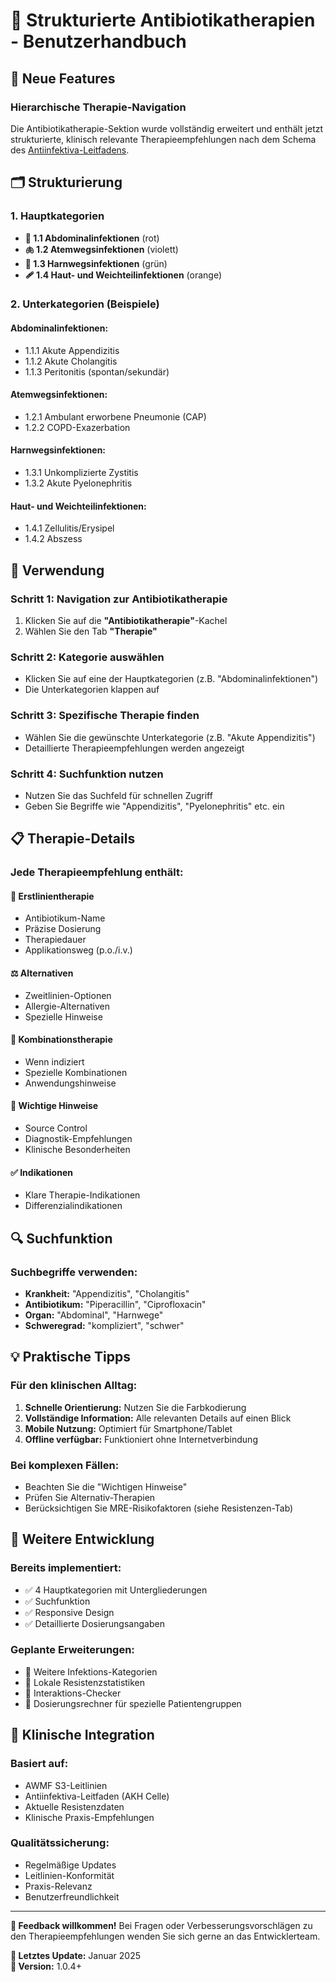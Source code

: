 # 💊 Strukturierte Antibiotikatherapien - Benutzerhandbuch

## 🎯 Neue Features

### **Hierarchische Therapie-Navigation**
Die Antibiotikatherapie-Sektion wurde vollständig erweitert und enthält jetzt strukturierte, klinisch relevante Therapieempfehlungen nach dem Schema des [Antiinfektiva-Leitfadens](https://aileitfaden.on-air-appbuilder.com/).

## 🗂️ Strukturierung

### **1. Hauptkategorien**
- **🏥 1.1 Abdominalinfektionen** (rot)
- **🫁 1.2 Atemwegsinfektionen** (violett)
- **🫘 1.3 Harnwegsinfektionen** (grün)
- **🩹 1.4 Haut- und Weichteilinfektionen** (orange)

### **2. Unterkategorien (Beispiele)**

#### **Abdominalinfektionen:**
- 1.1.1 Akute Appendizitis
- 1.1.2 Akute Cholangitis
- 1.1.3 Peritonitis (spontan/sekundär)

#### **Atemwegsinfektionen:**
- 1.2.1 Ambulant erworbene Pneumonie (CAP)
- 1.2.2 COPD-Exazerbation

#### **Harnwegsinfektionen:**
- 1.3.1 Unkomplizierte Zystitis
- 1.3.2 Akute Pyelonephritis

#### **Haut- und Weichteilinfektionen:**
- 1.4.1 Zellulitis/Erysipel
- 1.4.2 Abszess

## 🚀 Verwendung

### **Schritt 1: Navigation zur Antibiotikatherapie**
1. Klicken Sie auf die **"Antibiotikatherapie"**-Kachel
2. Wählen Sie den Tab **"Therapie"**

### **Schritt 2: Kategorie auswählen**
- Klicken Sie auf eine der Hauptkategorien (z.B. "Abdominalinfektionen")
- Die Unterkategorien klappen auf

### **Schritt 3: Spezifische Therapie finden**
- Wählen Sie die gewünschte Unterkategorie (z.B. "Akute Appendizitis")
- Detaillierte Therapieempfehlungen werden angezeigt

### **Schritt 4: Suchfunktion nutzen**
- Nutzen Sie das Suchfeld für schnellen Zugriff
- Geben Sie Begriffe wie "Appendizitis", "Pyelonephritis" etc. ein

## 📋 Therapie-Details

### **Jede Therapieempfehlung enthält:**

#### **🎯 Erstlinientherapie**
- Antibiotikum-Name
- Präzise Dosierung
- Therapiedauer
- Applikationsweg (p.o./i.v.)

#### **⚖️ Alternativen**
- Zweitlinien-Optionen
- Allergie-Alternativen
- Spezielle Hinweise

#### **🔗 Kombinationstherapie**
- Wenn indiziert
- Spezielle Kombinationen
- Anwendungshinweise

#### **📝 Wichtige Hinweise**
- Source Control
- Diagnostik-Empfehlungen
- Klinische Besonderheiten

#### **✅ Indikationen**
- Klare Therapie-Indikationen
- Differenzialindikationen

## 🔍 Suchfunktion

### **Suchbegriffe verwenden:**
- **Krankheit:** "Appendizitis", "Cholangitis"
- **Antibiotikum:** "Piperacillin", "Ciprofloxacin"
- **Organ:** "Abdominal", "Harnwege"
- **Schweregrad:** "kompliziert", "schwer"

## 💡 Praktische Tipps

### **Für den klinischen Alltag:**
1. **Schnelle Orientierung:** Nutzen Sie die Farbkodierung
2. **Vollständige Information:** Alle relevanten Details auf einen Blick
3. **Mobile Nutzung:** Optimiert für Smartphone/Tablet
4. **Offline verfügbar:** Funktioniert ohne Internetverbindung

### **Bei komplexen Fällen:**
- Beachten Sie die "Wichtigen Hinweise"
- Prüfen Sie Alternativ-Therapien
- Berücksichtigen Sie MRE-Risikofaktoren (siehe Resistenzen-Tab)

## 🔄 Weitere Entwicklung

### **Bereits implementiert:**
- ✅ 4 Hauptkategorien mit Untergliederungen
- ✅ Suchfunktion
- ✅ Responsive Design
- ✅ Detaillierte Dosierungsangaben

### **Geplante Erweiterungen:**
- 🔄 Weitere Infektions-Kategorien
- 🔄 Lokale Resistenzstatistiken
- 🔄 Interaktions-Checker
- 🔄 Dosierungsrechner für spezielle Patientengruppen

## 🏥 Klinische Integration

### **Basiert auf:**
- AWMF S3-Leitlinien
- Antiinfektiva-Leitfaden (AKH Celle)
- Aktuelle Resistenzdaten
- Klinische Praxis-Empfehlungen

### **Qualitätssicherung:**
- Regelmäßige Updates
- Leitlinien-Konformität
- Praxis-Relevanz
- Benutzerfreundlichkeit

---

**💬 Feedback willkommen!** Bei Fragen oder Verbesserungsvorschlägen zu den Therapieempfehlungen wenden Sie sich gerne an das Entwicklerteam.

**📅 Letztes Update:** Januar 2025  
**🔖 Version:** 1.0.4+
